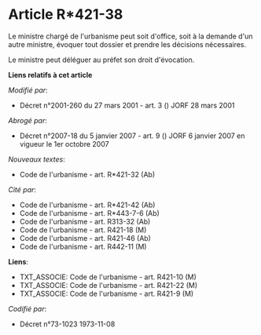 # Article R*421-38

Le ministre chargé de l'urbanisme peut soit d'office, soit à la demande d'un autre ministre, évoquer tout dossier et prendre
les décisions nécessaires.

Le ministre peut déléguer au préfet son droit d'évocation.

**Liens relatifs à cet article**

_Modifié par_:

  - Décret n°2001-260 du 27 mars 2001 - art. 3 () JORF 28 mars 2001

_Abrogé par_:

  - Décret n°2007-18 du 5 janvier 2007 - art. 9 () JORF 6 janvier 2007 en vigueur le 1er octobre 2007

_Nouveaux textes_:

  - Code de l'urbanisme - art. R*421-32 (Ab)

_Cité par_:

  - Code de l'urbanisme - art. R*421-42 (Ab)
  - Code de l'urbanisme - art. R*443-7-6 (Ab)
  - Code de l'urbanisme - art. R313-32 (Ab)
  - Code de l'urbanisme - art. R421-18 (M)
  - Code de l'urbanisme - art. R421-46 (Ab)
  - Code de l'urbanisme - art. R442-11 (M)

**Liens**:

  - TXT_ASSOCIE: Code de l'urbanisme - art. R421-10 (M)
  - TXT_ASSOCIE: Code de l'urbanisme - art. R421-22 (M)
  - TXT_ASSOCIE: Code de l'urbanisme - art. R421-9 (M)

_Codifié par_:

  - Décret n°73-1023 1973-11-08
